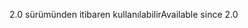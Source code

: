 <span data-ttu-id="5d886-101">2.0 sürümünden itibaren kullanılabilir</span><span class="sxs-lookup"><span data-stu-id="5d886-101">Available since 2.0</span></span>